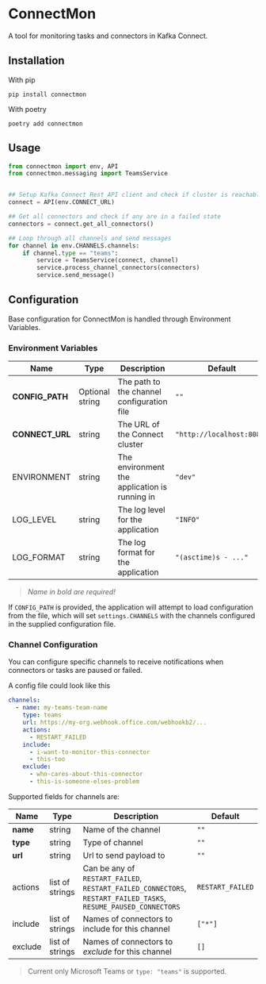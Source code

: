 # ConnectMon

A tool for monitoring tasks and connectors in Kafka Connect. 

## Installation

With pip
```
pip install connectmon
```

With poetry
```
poetry add connectmon
```

## Usage

```py
from connectmon import env, API
from connectmon.messaging import TeamsService


## Setup Kafka Connect Rest API client and check if cluster is reachable
connect = API(env.CONNECT_URL)

## Get all connectors and check if any are in a failed state
connectors = connect.get_all_connectors()

## Loop through all channels and send messages
for channel in env.CHANNELS.channels:
    if channel.type == "teams":
        service = TeamsService(connect, channel)
        service.process_channel_connectors(connectors)
        service.send_message()
```

## Configuration

Base configuration for ConnectMon is handled through Environment Variables. 

### Environment Variables

| Name | Type | Description | Default |
|------|------|-------------| ------- | 
 **CONFIG_PATH** | Optional string | The path to the channel configuration file | `""` |
 **CONNECT_URL** | string | The URL of the Connect cluster | `"http://localhost:8083"` |
 ENVIRONMENT | string | The environment the application is running in | `"dev"` |
 LOG_LEVEL | string | The log level for the application | `"INFO"` |
 LOG_FORMAT | string | The log format for the application | `"(asctime)s - ..."` |

> *Name in bold are required!*

If `CONFIG_PATH` is provided, the application will attempt to load
configuration from the file, which will set `settings.CHANNELS` with the
channels configured in the supplied configuration file.

### Channel Configuration

You can configure specific channels to receive notifications when connectors or tasks are paused or failed.

A config file could look like this

```yaml
channels:
  - name: my-teams-team-name
    type: teams
    url: https://my-org.webhook.office.com/webhookb2/...
    actions:
      - RESTART_FAILED
    include:
      - i-want-to-monitor-this-connector
      - this-too
    exclude:
      - who-cares-about-this-connector
      - this-is-someone-elses-problem
```

Supported fields for channels are:

| Name | Type | Description | Default |
| ---- | ---- | ----------- | ------- |
| **name** | string | Name of the channel | `""` |
| **type** | string | Type of channel | `""` |
| **url**  | string | Url to send payload to | `""` |
| actions | list of strings | Can be any of `RESTART_FAILED`, `RESTART_FAILED_CONNECTORS`, `RESTART_FAILED_TASKS`, `RESUME_PAUSED_CONNECTORS` | `RESTART_FAILED` |
| include | list of strings | Names of connectors to include for this channel | `["*"]` |
| exclude | list of strings | Names of connectors to *exclude* for this channel | `[]` |

> Current only Microsoft Teams or `type: "teams"` is supported.